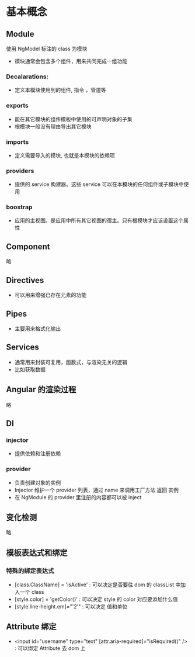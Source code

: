 # 基本概念

## Module

使用 NgModel 标注的 class 为模块

- 模块通常会包含多个组件，用来共同完成一组功能

### Decalarations:

- 定义本模块使用到的组件, 指令 ，管道等

### exports 

- 能在其它模块的组件模板中使用的可声明对象的子集
- 根模块一般没有理由导出其它模块

### imports

- 定义需要导入的模块, 也就是本模块的依赖项

### providers

- 提供的 service 构建器。这些 service 可以在本模块的任何组件或子模块中使用

### boostrap

- 应用的主视图。是应用中所有其它视图的宿主。只有根模块才应该设置这个属性



## Component

略

## Directives

- 可以用来增强已存在元素的功能

## Pipes

- 主要用来格式化输出

## Services

- 通常用来封装可复用，函数式，与渲染无关的逻辑
- 比如获取数据

## 

## Angular 的渲染过程

略

## DI

### injector

- 提供依赖和注册依赖

### provider

- 负责创建对象的实例
- Injector 维护一个 provider 列表，通过 name 来调用工厂方法 返回 实例
- 在 NgModule 的 provider 里注册的内容都可以被 inject



## 变化检测

略

## 

## 模板表达式和绑定

### 特殊的绑定表达式

- [class.ClassName] = 'isActive' : 可以决定是否要往 dom 的 classList 中加入一个 class
- [style.color] = 'getColor()' : 可以决定 style 的 color 对应要添加什么值
- [style.line-height.em]="'2'" : 可以决定 值和单位

## Attribute 绑定

- <input id="username" type="text" [attr.aria-required]="isRequired()" /> : 可以绑定 Attribute 去 dom 上